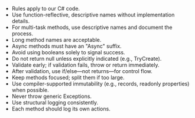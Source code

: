 - Rules apply to our C# code.
- Use function-reflective, descriptive names without implementation details.
- For multi-task methods, use descriptive names and document the process.
- Long method names are acceptable.
- Async methods must have an "Async" suffix.
- Avoid using booleans solely to signal success.
- Do not return null unless explicitly indicated (e.g., TryCreate).
- Validate early; if validation fails, throw or return immediately.
- After validation, use if/else—not returns—for control flow.
- Keep methods focused; split them if too large.
- Use compiler-supported immutability (e.g., records, readonly properties) when possible.
- Never throw generic Exceptions.
- Use structural logging consistently.
- Each method should log its own actions.